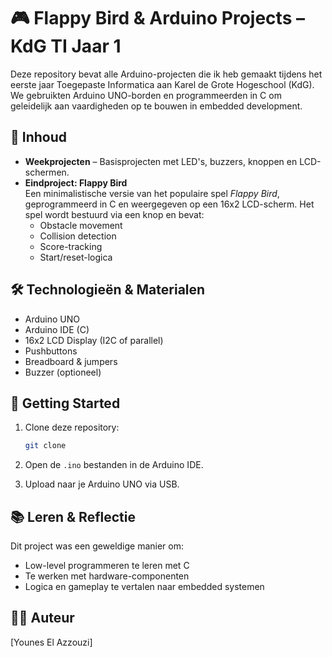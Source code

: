 # 🎮 Flappy Bird & Arduino Projects – KdG TI Jaar 1

Deze repository bevat alle Arduino-projecten die ik heb gemaakt tijdens het eerste jaar Toegepaste Informatica aan Karel de Grote Hogeschool (KdG).  
We gebruikten Arduino UNO-borden en programmeerden in C om geleidelijk aan vaardigheden op te bouwen in embedded development.

## 📌 Inhoud

- **Weekprojecten** – Basisprojecten met LED's, buzzers, knoppen en LCD-schermen.
- **Eindproject: Flappy Bird**  
  Een minimalistische versie van het populaire spel *Flappy Bird*, geprogrammeerd in C en weergegeven op een 16x2 LCD-scherm. Het spel wordt bestuurd via een knop en bevat:
  - Obstacle movement
  - Collision detection
  - Score-tracking
  - Start/reset-logica

## 🛠️ Technologieën & Materialen

- Arduino UNO
- Arduino IDE (C)
- 16x2 LCD Display (I2C of parallel)
- Pushbuttons
- Breadboard & jumpers
- Buzzer (optioneel)

## 🚀 Getting Started

1. Clone deze repository:
   ```bash
   git clone
   ```

2. Open de `.ino` bestanden in de Arduino IDE.

3. Upload naar je Arduino UNO via USB.

## 📚 Leren & Reflectie

Dit project was een geweldige manier om:
- Low-level programmeren te leren met C
- Te werken met hardware-componenten
- Logica en gameplay te vertalen naar embedded systemen

## 👨‍💻 Auteur

[Younes El Azzouzi]